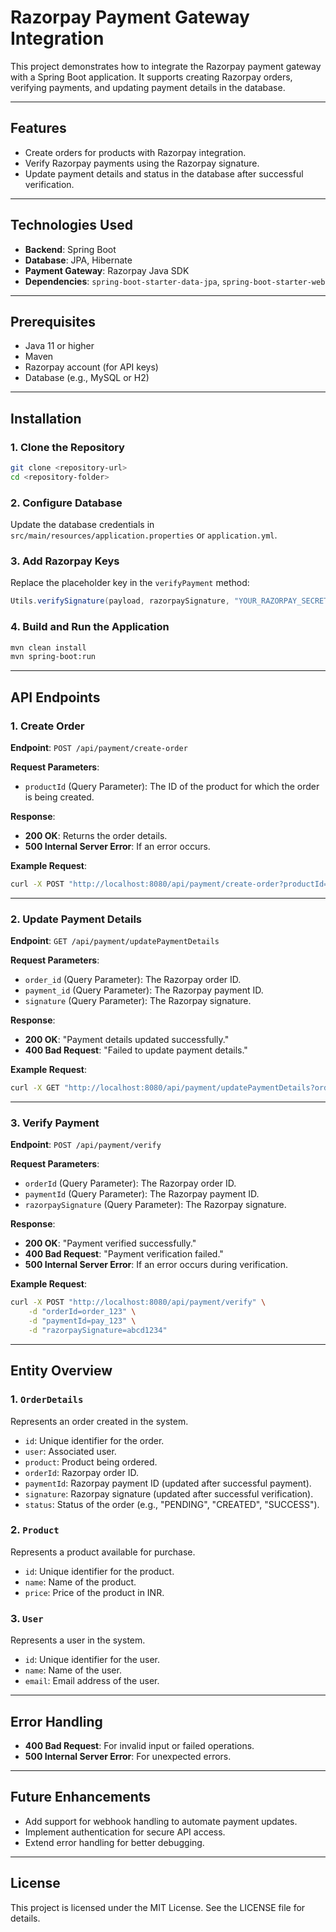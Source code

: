 # Razorpay Payment Gateway Integration

This project demonstrates how to integrate the Razorpay payment gateway with a Spring Boot application. It supports creating Razorpay orders, verifying payments, and updating payment details in the database.

---

## Features
- Create orders for products with Razorpay integration.
- Verify Razorpay payments using the Razorpay signature.
- Update payment details and status in the database after successful verification.

---

## Technologies Used
- **Backend**: Spring Boot
- **Database**: JPA, Hibernate
- **Payment Gateway**: Razorpay Java SDK
- **Dependencies**: `spring-boot-starter-data-jpa`, `spring-boot-starter-web`

---

## Prerequisites
- Java 11 or higher
- Maven
- Razorpay account (for API keys)
- Database (e.g., MySQL or H2)

---

## Installation

### 1. Clone the Repository
```bash
git clone <repository-url>
cd <repository-folder>
```

### 2. Configure Database
Update the database credentials in `src/main/resources/application.properties` or `application.yml`.

### 3. Add Razorpay Keys
Replace the placeholder key in the `verifyPayment` method:
```java
Utils.verifySignature(payload, razorpaySignature, "YOUR_RAZORPAY_SECRET_KEY");
```

### 4. Build and Run the Application
```bash
mvn clean install
mvn spring-boot:run
```

---

## API Endpoints

### 1. Create Order
**Endpoint**: `POST /api/payment/create-order`

**Request Parameters**:
- `productId` (Query Parameter): The ID of the product for which the order is being created.

**Response**:
- **200 OK**: Returns the order details.
- **500 Internal Server Error**: If an error occurs.

**Example Request**:
```bash
curl -X POST "http://localhost:8080/api/payment/create-order?productId=1"
```

---

### 2. Update Payment Details
**Endpoint**: `GET /api/payment/updatePaymentDetails`

**Request Parameters**:
- `order_id` (Query Parameter): The Razorpay order ID.
- `payment_id` (Query Parameter): The Razorpay payment ID.
- `signature` (Query Parameter): The Razorpay signature.

**Response**:
- **200 OK**: "Payment details updated successfully."
- **400 Bad Request**: "Failed to update payment details."

**Example Request**:
```bash
curl -X GET "http://localhost:8080/api/payment/updatePaymentDetails?order_id=order_123&payment_id=pay_123&signature=abcd1234"
```

---

### 3. Verify Payment
**Endpoint**: `POST /api/payment/verify`

**Request Parameters**:
- `orderId` (Query Parameter): The Razorpay order ID.
- `paymentId` (Query Parameter): The Razorpay payment ID.
- `razorpaySignature` (Query Parameter): The Razorpay signature.

**Response**:
- **200 OK**: "Payment verified successfully."
- **400 Bad Request**: "Payment verification failed."
- **500 Internal Server Error**: If an error occurs during verification.

**Example Request**:
```bash
curl -X POST "http://localhost:8080/api/payment/verify" \
    -d "orderId=order_123" \
    -d "paymentId=pay_123" \
    -d "razorpaySignature=abcd1234"
```

---

## Entity Overview

### 1. `OrderDetails`
Represents an order created in the system.
- `id`: Unique identifier for the order.
- `user`: Associated user.
- `product`: Product being ordered.
- `orderId`: Razorpay order ID.
- `paymentId`: Razorpay payment ID (updated after successful payment).
- `signature`: Razorpay signature (updated after successful verification).
- `status`: Status of the order (e.g., "PENDING", "CREATED", "SUCCESS").

### 2. `Product`
Represents a product available for purchase.
- `id`: Unique identifier for the product.
- `name`: Name of the product.
- `price`: Price of the product in INR.

### 3. `User`
Represents a user in the system.
- `id`: Unique identifier for the user.
- `name`: Name of the user.
- `email`: Email address of the user.

---

## Error Handling
- **400 Bad Request**: For invalid input or failed operations.
- **500 Internal Server Error**: For unexpected errors.

---

## Future Enhancements
- Add support for webhook handling to automate payment updates.
- Implement authentication for secure API access.
- Extend error handling for better debugging.

---

## License
This project is licensed under the MIT License. See the LICENSE file for details.
